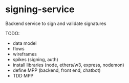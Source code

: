 # signing-service
Backend service to sign and validate signatures

TODO:
- data model
- flows
- wireframes
- spikes (signing, auth)
- install libraries (node, ethers/w3, express, nodemon)
- define MPP (backend, front end, chatbot)
- TDD MPP
